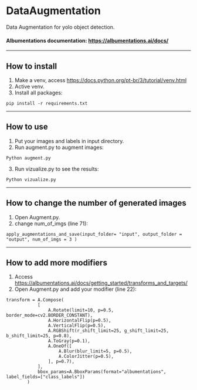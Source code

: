 # DataAugmentation
Data Augmentation for yolo object detection.
#### Albumentations documentation: https://albumentations.ai/docs/
----
## How to install
1. Make a venv, access https://docs.python.org/pt-br/3/tutorial/venv.html
2. Active venv.
3. Install all packages:
```
pip install -r requirements.txt
```
----
## How to use
1. Put your images and labels in input directory.
2. Run augment.py to augment images:
```
Python augment.py
```
3. Run vizualize.py to see the results:
```
Python vizualize.py
```
----
## How to change the number of generated images
1. Open Augment.py.
2. change num_of_imgs (line 71): 
```
apply_augmentations_and_save(input_folder= "input", output_folder = "output", num_of_imgs = 3 )
```
----
## How to add more modifiers
1. Access https://albumentations.ai/docs/getting_started/transforms_and_targets/
2. Open Augment.py and add your modifier (line 22):
```
transform = A.Compose(
            [
                A.Rotate(limit=10, p=0.5, border_mode=cv2.BORDER_CONSTANT),
                A.HorizontalFlip(p=0.5),
                A.VerticalFlip(p=0.5),
                A.RGBShift(r_shift_limit=25, g_shift_limit=25, b_shift_limit=25, p=0.8),
                A.ToGray(p=0.1),
                A.OneOf([
                    A.Blur(blur_limit=5, p=0.5),
                    A.ColorJitter(p=0.5),
                ], p=0.7),
            ],
            bbox_params=A.BboxParams(format="albumentations", label_fields=["class_labels"])
        )
```
